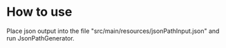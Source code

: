 How to use
=

Place json output into the file "src/main/resources/jsonPathInput.json" and run JsonPathGenerator.